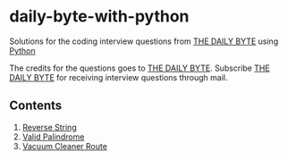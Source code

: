 # daily-byte-with-python
Solutions for the coding interview questions from [THE DAILY BYTE](https://thedailybyte.dev/) using [Python](https://www.python.org/)

The credits for the questions goes to [THE DAILY BYTE](https://thedailybyte.dev/). Subscribe [THE DAILY BYTE](https://thedailybyte.dev/) for receiving interview questions through mail.

## Contents
1. [Reverse String](solutions/reverse_string.md)
2. [Valid Palindrome](solutions/valid_palindrome.md)
3. [Vacuum Cleaner Route](solutions/vacuum_cleaner_route.md)
